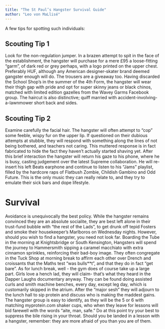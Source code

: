 ```yaml
---
title: "The St Paul’s Hangster Survival Guide"
author: "Leo von MaLlisé"
---
```


A few tips for spotting such individuals:

## Scouting Tip 1

Look for the non-regulation jumper. In a brazen attempt to spit in the face of the establishment, the hangster will purchase for a mere £95 a loose-fitting “garm”, of dark red or grey perhaps, with a logo printed on the upper chest. Preferably HUF, although any American designer-skater brand deemed gangster enough will do. The trousers are a giveaway too. Having discarded the School Shop’s in the summer of the 4th Form, the hangster will wear their thigh gap with pride and opt for super skinny jeans or black chinos, matched with limited edition gazelles from the Wavey Garms Facebook group. The haircut is also distinctive; quiff married with accident-involving-a-lawnmower short back and sides.

## Scouting Tip 2

Examine carefully the facial hair. The hangster will often attempt to “cop” some feeble, wispy fur on the upper lip. If questioned on their dubious attempts at stubble, they will respond with something along the lines of not being bothered, and teachers not caring. This muttered response is in fact fabricated to hide the fact they haven’t actually started shaving yet. After this brief interaction the hangster will return his gaze to his phone, where he is busy, casting judgement over the latest Supreme collaboration. He will re-insert his left Beats earphone and continue to listen to his “Jams” playlist, filled by the hardcore raps of Flatbush Zombie, Childish Gambino and Odd Future. This is the only music they can really relate to, and they try to emulate their sick bars and dope lifestyle.

# Survival

Avoidance is unequivocally the best policy. While the hangster remains convinced they are an absolute socialite, they are best left alone in their trust-fund bubble with “the rest of the Lads”, to get drunk off tepid Fosters and smoke their housekeeper’s Marlboros on Wednesday nights. However, should you wish to find a hangster, you need not look far. Boarding the Tube in the morning at Knightsbridge or South Kensington, Hangsters will spend the journey to Hammersmith sipping a caramel macchiato with extra cinnamon sprinkles, reinforcing their bad-boy image. They often congregate in the Tuck Shop at morning break to affirm each other over Drench and croissants that the Maths test “was bulls**t”, and that they do in fact “get bare”. As for lunch break, well - the gym does of course take up a large part. Girls love a hench lad, they will claim- that’s what they heard in the Dapper Laughs documentary anyway. They can be found doing assisted curls and smith machine benches, every day, except leg day, which is customarily skipped in the atrium.  After the “major sesh” they will adjourn to the lunch hall to sip protein and discuss who is making the maddest gains. The hangster group is easy to identify, as they will be the 5 or 6 with matching myprotein.com shaker cups, who when they leave for lessons will bid farewell with the words “aite, man, safe.” Do at this point try your best to suppress the bile rising in your throat.
Should you be landed in a lesson with a hangster, remember: they are more afraid of you than you are of them.
